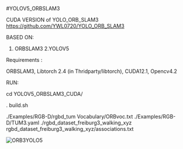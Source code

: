 #YOLOV5_ORBSLAM3

CUDA VERSION of YOLO_ORB_SLAM3 https://github.com/YWL0720/YOLO_ORB_SLAM3

BASED ON: 

1. ORBSLAM3 2.YOLOV5

Requirements : 

ORBSLAM3, Libtorch 2.4 (in Thridparty/libtorch), CUDA12.1, Opencv4.2

RUN:

cd YOLOV5_ORBSLAM3_CUDA/

. build.sh

./Examples/RGB-D/rgbd_tum Vocabulary/ORBvoc.txt ./Examples/RGB-D/TUM3.yaml ./rgbd_dataset_freiburg3_walking_xyz rgbd_dataset_freiburg3_walking_xyz/associations.txt



![ORB3YOLO5](https://github.com/user-attachments/assets/9eef8a6a-3a81-4977-b46e-c28c27883d14)
